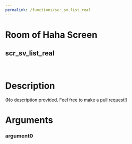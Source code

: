```yaml
---
permalink: /functions/scr_sv_list_real
---
```

# Room of Haha Screen  
## scr_sv_list_real  
&nbsp;  
# Description  
(No description provided. Feel free to make a pull request!) 
&nbsp;  
# Arguments
### argument0

&nbsp;  


